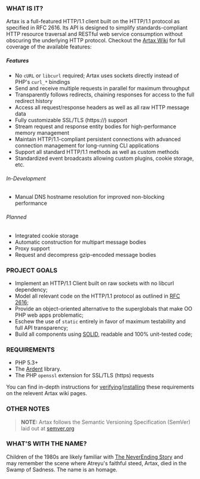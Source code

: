 ### WHAT IS IT?

Artax is a full-featured HTTP/1.1 client built on the HTTP/1.1 protocol as specified in RFC 2616. 
Its API is designed to simplify standards-compliant HTTP resource traversal and RESTful web service
consumption without obscuring the underlying HTTP protocol. Checkout the [Artax Wiki][wiki] for full
coverage of the available features:

##### Features

 - No `cURL` or `libcurl` required; Artax uses sockets directly instead of PHP's `curl_*` bindings
 - Send and receive multiple requests in parallel for maximum throughput
 - Transparently follows redirects, chaining responses for access to the full redirect history
 - Access all request/response headers as well as all raw HTTP message data
 - Fully customizable SSL/TLS (https://) support
 - Stream request and response entity bodies for high-performance memory management
 - Maintain HTTP/1.1-compliant persistent connections with advanced connection management for 
long-running CLI applications
 - Support all standard HTTP/1.1 methods as well as custom methods
 - Standardized event broadcasts allowing custom plugins, cookie storage, etc.

###### In-Development

 - Manual DNS hostname resolution for improved non-blocking performance

###### Planned

 - Integrated cookie storage
 - Automatic construction for multipart message bodies
 - Proxy support
 - Request and decompress gzip-encoded message bodies

### PROJECT GOALS

* Implement an HTTP/1.1 Client built on raw sockets with no libcurl dependency;
* Model all relevant code on the HTTP/1.1 protocol as outlined in [RFC 2616][rfc2616];
* Provide an object-oriented alternative to the superglobals that make OO PHP web apps problematic;
* Eschew the use of `static` entirely in favor of maximum testability and full API transparency;
* Build all components using [SOLID][solid], readable and 100% unit-tested code;


### REQUIREMENTS

* PHP 5.3+
* The [Ardent][ardent-github] library.
* The PHP `openssl` extension for SSL/TLS (https) requests

You can find in-depth instructions for [verifying][requirements]/[installing][installation] these
requirements on the relevent Artax wiki pages.


### OTHER NOTES

> **NOTE:** Artax follows the Semantic Versioning Specification (SemVer) laid out at [semver.org](http://semver.org/)


### WHAT'S WITH THE NAME?

Children of the 1980s are likely familiar with [The NeverEnding Story][neverending] and may remember
the scene where Atreyu's faithful steed, Artax, died in the Swamp of Sadness. The name is an homage.

[rfc2616]: http://www.w3.org/Protocols/rfc2616/rfc2616.html
[ardent-github]: https://github.com/morrisonlevi/Ardent
[solid]: http://en.wikipedia.org/wiki/SOLID_(object-oriented_design) "S.O.L.I.D."
[neverending]: http://www.imdb.com/title/tt0088323/ "The NeverEnding Story"
[requirements]: https://github.com/rdlowrey/Artax/wiki/Requirements
[installation]: https://github.com/rdlowrey/Artax/wiki/Installation
[wiki]: https://github.com/rdlowrey/Artax/wiki